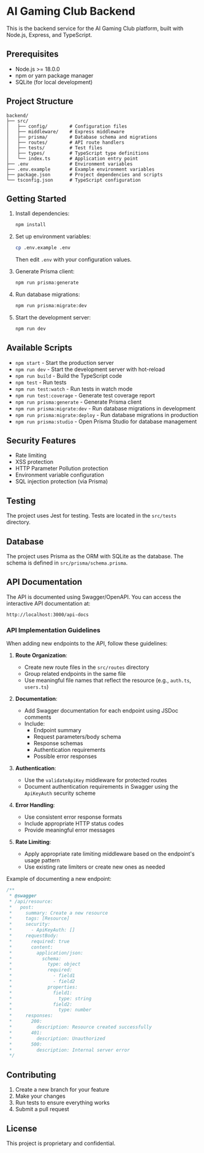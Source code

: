 # AI Gaming Club Backend

This is the backend service for the AI Gaming Club platform, built with Node.js, Express, and TypeScript.

## Prerequisites

- Node.js >= 18.0.0
- npm or yarn package manager
- SQLite (for local development)

## Project Structure

```
backend/
├── src/
│   ├── config/        # Configuration files
│   ├── middleware/    # Express middleware
│   ├── prisma/        # Database schema and migrations
│   ├── routes/        # API route handlers
│   ├── tests/         # Test files
│   ├── types/         # TypeScript type definitions
│   └── index.ts       # Application entry point
├── .env               # Environment variables
├── .env.example       # Example environment variables
├── package.json       # Project dependencies and scripts
└── tsconfig.json      # TypeScript configuration
```

## Getting Started

1. Install dependencies:

   ```bash
   npm install
   ```

2. Set up environment variables:

   ```bash
   cp .env.example .env
   ```

   Then edit `.env` with your configuration values.

3. Generate Prisma client:

   ```bash
   npm run prisma:generate
   ```

4. Run database migrations:

   ```bash
   npm run prisma:migrate:dev
   ```

5. Start the development server:
   ```bash
   npm run dev
   ```

## Available Scripts

- `npm start` - Start the production server
- `npm run dev` - Start the development server with hot-reload
- `npm run build` - Build the TypeScript code
- `npm test` - Run tests
- `npm run test:watch` - Run tests in watch mode
- `npm run test:coverage` - Generate test coverage report
- `npm run prisma:generate` - Generate Prisma client
- `npm run prisma:migrate:dev` - Run database migrations in development
- `npm run prisma:migrate:deploy` - Run database migrations in production
- `npm run prisma:studio` - Open Prisma Studio for database management

## Security Features

- Rate limiting
- XSS protection
- HTTP Parameter Pollution protection
- Environment variable configuration
- SQL injection protection (via Prisma)

## Testing

The project uses Jest for testing. Tests are located in the `src/tests` directory.

## Database

The project uses Prisma as the ORM with SQLite as the database. The schema is defined in `src/prisma/schema.prisma`.

## API Documentation

The API is documented using Swagger/OpenAPI. You can access the interactive API documentation at:

```
http://localhost:3000/api-docs
```

### API Implementation Guidelines

When adding new endpoints to the API, follow these guidelines:

1. **Route Organization**:

   - Create new route files in the `src/routes` directory
   - Group related endpoints in the same file
   - Use meaningful file names that reflect the resource (e.g., `auth.ts`, `users.ts`)

2. **Documentation**:

   - Add Swagger documentation for each endpoint using JSDoc comments
   - Include:
     - Endpoint summary
     - Request parameters/body schema
     - Response schemas
     - Authentication requirements
     - Possible error responses

3. **Authentication**:

   - Use the `validateApiKey` middleware for protected routes
   - Document authentication requirements in Swagger using the `ApiKeyAuth` security scheme

4. **Error Handling**:

   - Use consistent error response formats
   - Include appropriate HTTP status codes
   - Provide meaningful error messages

5. **Rate Limiting**:
   - Apply appropriate rate limiting middleware based on the endpoint's usage pattern
   - Use existing rate limiters or create new ones as needed

Example of documenting a new endpoint:

```typescript
/**
 * @swagger
 * /api/resource:
 *   post:
 *     summary: Create a new resource
 *     tags: [Resource]
 *     security:
 *       - ApiKeyAuth: []
 *     requestBody:
 *       required: true
 *       content:
 *         application/json:
 *           schema:
 *             type: object
 *             required:
 *               - field1
 *               - field2
 *             properties:
 *               field1:
 *                 type: string
 *               field2:
 *                 type: number
 *     responses:
 *       200:
 *         description: Resource created successfully
 *       401:
 *         description: Unauthorized
 *       500:
 *         description: Internal server error
 */
```

## Contributing

1. Create a new branch for your feature
2. Make your changes
3. Run tests to ensure everything works
4. Submit a pull request

## License

This project is proprietary and confidential.
